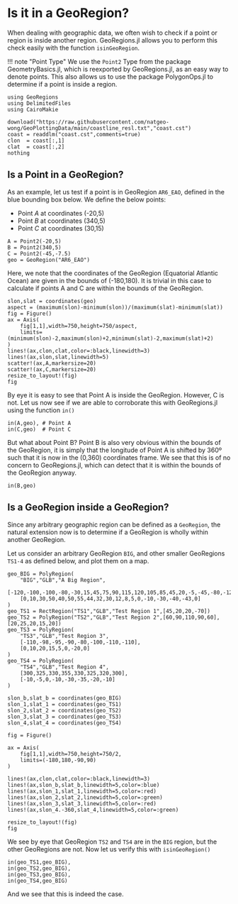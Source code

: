 # Is it in a GeoRegion?

When dealing with geographic data, we often wish to check if a point or region is inside another region.  GeoRegions.jl allows you to perform this check easily with the function `isinGeoRegion`.

!!! note "Point Type"
    We use the `Point2` Type from the package GeometryBasics.jl, which is reexported by GeoRegions.jl, as an easy way to denote points.  This also allows us to use the package PolygonOps.jl to determine if a point is inside a region.

```@example isin
using GeoRegions
using DelimitedFiles
using CairoMakie

download("https://raw.githubusercontent.com/natgeo-wong/GeoPlottingData/main/coastline_resl.txt","coast.cst")
coast = readdlm("coast.cst",comments=true)
clon  = coast[:,1]
clat  = coast[:,2]
nothing
```

## Is a Point in a GeoRegion?

As an example, let us test if a point is in GeoRegion `AR6_EAO`, defined in the blue bounding box below.  We define the below points:
* Point *A* at coordinates (-20,5)
* Point *B* at coordinates (340,5)
* Point *C* at coordinates (30,15)

```@example isin
A = Point2(-20,5)
B = Point2(340,5)
C = Point2(-45,-7.5)
geo = GeoRegion("AR6_EAO")
```

Here, we note that the coordinates of the GeoRegion (Equatorial Atlantic Ocean) are given in the bounds of (-180,180).  It is trivial in this case to calculate if points A and C are within the bounds of the GeoRegion.

```@example isin
slon,slat = coordinates(geo)
aspect = (maximum(slon)-minimum(slon))/(maximum(slat)-minimum(slat))
fig = Figure()
ax = Axis(
    fig[1,1],width=750,height=750/aspect,
    limits=(minimum(slon)-2,maximum(slon)+2,minimum(slat)-2,maximum(slat)+2)
)
lines!(ax,clon,clat,color=:black,linewidth=3)
lines!(ax,slon,slat,linewidth=5)
scatter!(ax,A,markersize=20)
scatter!(ax,C,markersize=20)
resize_to_layout!(fig)
fig
```

By eye it is easy to see that Point A is inside the GeoRegion.  However, C is not.  Let us now see if we are able to corroborate this with GeoRegions.jl using the function `in()`

```@example isin
in(A,geo), # Point A
in(C,geo)  # Point C
```

But what about Point B?  Point B is also very obvious within the bounds of the GeoRegion, it is simply that the longitude of Point A is shifted by 360º such that it is now in the (0,360) coordinates frame.  We see that this is of no concern to GeoRegions.jl, which can detect that it is within the bounds of the GeoRegion anyway.

```@example isin
in(B,geo)
```

## Is a GeoRegion inside a GeoRegion?

Since any arbitrary geographic region can be defined as a `GeoRegion`, the natural extension now is to determine if a GeoRegion is wholly within another GeoRegion.

Let us consider an arbitrary GeoRegion `BIG`, and other smaller GeoRegions `TS1-4` as defined below, and plot them on a map.

```@example isin
geo_BIG = PolyRegion(
    "BIG","GLB","A Big Region",
    [-120,-100,-100,-80,-30,15,45,75,90,115,120,105,85,45,20,-5,-45,-80,-120],
    [0,10,30,50,40,50,55,44,32,30,12,8,5,0,-10,-30,-40,-43,0]
)
geo_TS1 = RectRegion("TS1","GLB","Test Region 1",[45,20,20,-70])
geo_TS2 = PolyRegion("TS2","GLB","Test Region 2",[60,90,110,90,60],[20,25,20,15,20])
geo_TS3 = PolyRegion(
    "TS3","GLB","Test Region 3",
    [-110,-98,-95,-90,-80,-100,-110,-110],
    [0,10,20,15,5,0,-20,0]
)
geo_TS4 = PolyRegion(
    "TS4","GLB","Test Region 4",
    [300,325,330,355,330,325,320,300],
    [-10,-5,0,-10,-30,-35,-20,-10]
)

slon_b,slat_b = coordinates(geo_BIG)
slon_1,slat_1 = coordinates(geo_TS1)
slon_2,slat_2 = coordinates(geo_TS2)
slon_3,slat_3 = coordinates(geo_TS3)
slon_4,slat_4 = coordinates(geo_TS4)

fig = Figure()

ax = Axis(
    fig[1,1],width=750,height=750/2,
    limits=(-180,180,-90,90)
)

lines!(ax,clon,clat,color=:black,linewidth=3)
lines!(ax,slon_b,slat_b,linewidth=5,color=:blue)
lines!(ax,slon_1,slat_1,linewidth=5,color=:red)
lines!(ax,slon_2,slat_2,linewidth=5,color=:green)
lines!(ax,slon_3,slat_3,linewidth=5,color=:red)
lines!(ax,slon_4.-360,slat_4,linewidth=5,color=:green)

resize_to_layout!(fig)
fig
```

We see by eye that GeoRegion `TS2` and `TS4` are in the `BIG` region, but the other GeoRegions are not.  Now let us verify this with `isinGeoRegion()`

```@example isin
in(geo_TS1,geo_BIG),
in(geo_TS2,geo_BIG),
in(geo_TS3,geo_BIG),
in(geo_TS4,geo_BIG)
```

And we see that this is indeed the case.